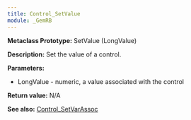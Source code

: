 ```yaml
---
title: Control_SetValue
module: _GemRB
---
```


**Metaclass Prototype:** SetValue (LongValue)

**Description:** Set the value of a control. 

**Parameters:**
  * LongValue - numeric, a value associated with the control

**Return value:** N/A

**See also:** [Control_SetVarAssoc](Control_SetVarAssoc.md)
